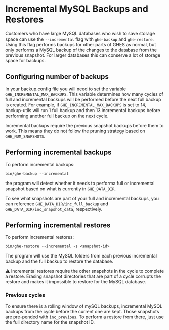 # Incremental MySQL Backups and Restores

Customers who have large MySQL databases who wish to save storage space can use the `--incremental` flag with `ghe-backup` and `ghe-restore`.
Using this flag performs backups for other parts of GHES as normal, but only performs a MySQL backup of the changes to the database from the previous snapshot.
For larger databases this can conserve a lot of storage space for backups.

## Configuring number of backups

In your backup.config file you will need to set the variable `GHE_INCREMENTAL_MAX_BACKUPS`.
This variable determines how many cycles of full and incremental backups will be performed before the next full backup is created.
For example, if `GHE_INCREMENTAL_MAX_BACKUPS` is set to 14, backup-utils will run 1 full backup and then 13 incremental backups before performing another full backup on the next cycle.

Incremental backups require the previous snapshot backups before them to work.
This means they do not follow the pruning strategy based on `GHE_NUM_SNAPSHOTS`.

## Performing incremental backups

To perform incremental backups:

`bin/ghe-backup --incremental`

the program will detect whether it needs to performa full or incremental snapshot based on what is currently in `GHE_DATA_DIR`.

To see what snapshots are part of your full and incremental backups, you can reference `GHE_DATA_DIR/inc_full_backup` and `GHE_DATA_DIR/inc_snapshot_data`, respectively.

## Performing incremental restores

To perform incremental restores:

`bin/ghe-restore --incremental -s <snapshot-id>`

The program will use the MySQL folders from each previous incremental backup and the full backup to restore the database.

:warning: Incremental restores require the other snapshots in the cycle to complete a restore. Erasing snapshot directories that are part of a cycle corrupts the restore and makes it impossible to restore for the MySQL database.

### Previous cycles

To ensure there is a rolling window of mySQL backups, incremental MySQL backups from the cycle before the current one are kept.  Those snapshots are pre-pended with `inc_previous`. To perform a restore from there, just use the full directory name for the snapshot ID.

